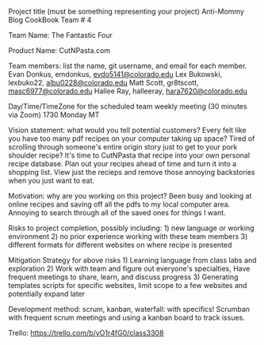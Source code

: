 Project title (must be something representing your project)
    Anti-Mommy Blog CookBook
Team # 4

Team Name: 
  The Fantastic Four

Product Name:
  CutNPasta.com
  
Team members: list the name, git username, and email for each member.
   Evan Donkus,    emdonkus,   evdo5141@colorado.edu
   Lex Bukowski,   lexbuko22,  albu0228@colorado.edu
   Matt Scott,     gr8tscott,  masc6977@colorado.edu
   Hallee Ray,     halleeray,  hara7620@colorado.edu

Day/Time/TimeZone for the scheduled team weekly meeting (30 minutes via Zoom)
   1730 Monday MT

Vision statement: what would you tell potential customers?
    Every felt like you have too many pdf recipes on your computer taking up space? Tired of scrolling through someone's entire origin story just to get to your pork shoulder recipe? It's time to CutNPasta that recipe into your own personal recipe database. Plan out your recipes ahead of time and turn it into a shopping list. View just the recieps and remove those annoying backstories when you just want to eat.

Motivation: why are you working on this project?
    Been busy and looking at online recipes and saving off all the pdfs to my local computer area. Annoying to search through all of the saved ones for things I want.
    
Risks to project completion, possibly including:
    1) new language or working environment
    2) no prior experience working with these team members
    3) different formats for different websites on where recipe is presented
    

Mitigation Strategy for above risks
    1) Learning language from class labs and exploration
    2) Work with team and figure out everyone's specialties, Have frequent meetings to share, learn, and discuss progress
    3) Generating templates scripts for specific websites, limit scope to a few websites and potentially expand later

Development method: scrum, kanban, waterfall: with specifics!
    Scrumban with frequent scrum meetings and using a kanban board to track issues.

Trello: 
    https://trello.com/b/yO1r4fG0/class3308
